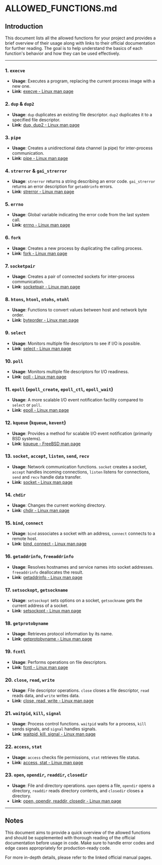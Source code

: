 # ALLOWED_FUNCTIONS.md

## Introduction
This document lists all the allowed functions for your project and provides a brief overview of their usage along with links to their official documentation for further reading. The goal is to help understand the basics of each function's behavior and how they can be used effectively.

---

### 1. `execve`
- **Usage**: Executes a program, replacing the current process image with a new one.
- **Link**: [execve - Linux man page](https://man7.org/linux/man-pages/man2/execve.2.html)

### 2. `dup` & `dup2`
- **Usage**: `dup` duplicates an existing file descriptor. `dup2` duplicates it to a specified file descriptor.
- **Link**: [dup, dup2 - Linux man page](https://man7.org/linux/man-pages/man2/dup.2.html)

### 3. `pipe`
- **Usage**: Creates a unidirectional data channel (a pipe) for inter-process communication.
- **Link**: [pipe - Linux man page](https://man7.org/linux/man-pages/man2/pipe.2.html)

### 4. `strerror` & `gai_strerror`
- **Usage**: `strerror` returns a string describing an error code. `gai_strerror` returns an error description for `getaddrinfo` errors.
- **Link**: [strerror - Linux man page](https://man7.org/linux/man-pages/man3/strerror.3.html)

### 5. `errno`
- **Usage**: Global variable indicating the error code from the last system call.
- **Link**: [errno - Linux man page](https://man7.org/linux/man-pages/man3/errno.3.html)

### 6. `fork`
- **Usage**: Creates a new process by duplicating the calling process.
- **Link**: [fork - Linux man page](https://man7.org/linux/man-pages/man2/fork.2.html)

### 7. `socketpair`
- **Usage**: Creates a pair of connected sockets for inter-process communication.
- **Link**: [socketpair - Linux man page](https://man7.org/linux/man-pages/man2/socketpair.2.html)

### 8. `htons`, `htonl`, `ntohs`, `ntohl`
- **Usage**: Functions to convert values between host and network byte order.
- **Link**: [byteorder - Linux man page](https://man7.org/linux/man-pages/man3/htons.3.html)

### 9. `select`
- **Usage**: Monitors multiple file descriptors to see if I/O is possible.
- **Link**: [select - Linux man page](https://man7.org/linux/man-pages/man2/select.2.html)

### 10. `poll`
- **Usage**: Monitors multiple file descriptors for I/O readiness.
- **Link**: [poll - Linux man page](https://man7.org/linux/man-pages/man2/poll.2.html)

### 11. `epoll` (`epoll_create`, `epoll_ctl`, `epoll_wait`)
- **Usage**: A more scalable I/O event notification facility compared to `select` or `poll`.
- **Link**: [epoll - Linux man page](https://man7.org/linux/man-pages/man7/epoll.7.html)

### 12. `kqueue` (`kqueue`, `kevent`)
- **Usage**: Provides a method for scalable I/O event notification (primarily BSD systems).
- **Link**: [kqueue - FreeBSD man page](https://man.freebsd.org/cgi/man.cgi?query=kqueue&sektion=2)

### 13. `socket`, `accept`, `listen`, `send`, `recv`
- **Usage**: Network communication functions. `socket` creates a socket, `accept` handles incoming connections, `listen` listens for connections, `send` and `recv` handle data transfer.
- **Link**: [socket - Linux man page](https://man7.org/linux/man-pages/man2/socket.2.html)

### 14. `chdir`
- **Usage**: Changes the current working directory.
- **Link**: [chdir - Linux man page](https://man7.org/linux/man-pages/man2/chdir.2.html)

### 15. `bind`, `connect`
- **Usage**: `bind` associates a socket with an address, `connect` connects to a remote host.
- **Link**: [bind, connect - Linux man page](https://man7.org/linux/man-pages/man2/bind.2.html)

### 16. `getaddrinfo`, `freeaddrinfo`
- **Usage**: Resolves hostnames and service names into socket addresses. `freeaddrinfo` deallocates the result.
- **Link**: [getaddrinfo - Linux man page](https://man7.org/linux/man-pages/man3/getaddrinfo.3.html)

### 17. `setsockopt`, `getsockname`
- **Usage**: `setsockopt` sets options on a socket, `getsockname` gets the current address of a socket.
- **Link**: [setsockopt - Linux man page](https://man7.org/linux/man-pages/man2/setsockopt.2.html)

### 18. `getprotobyname`
- **Usage**: Retrieves protocol information by its name.
- **Link**: [getprotobyname - Linux man page](https://man7.org/linux/man-pages/man3/getprotoent.3.html)

### 19. `fcntl`
- **Usage**: Performs operations on file descriptors.
- **Link**: [fcntl - Linux man page](https://man7.org/linux/man-pages/man2/fcntl.2.html)

### 20. `close`, `read`, `write`
- **Usage**: File descriptor operations. `close` closes a file descriptor, `read` reads data, and `write` writes data.
- **Link**: [close, read, write - Linux man page](https://man7.org/linux/man-pages/man2/read.2.html)

### 21. `waitpid`, `kill`, `signal`
- **Usage**: Process control functions. `waitpid` waits for a process, `kill` sends signals, and `signal` handles signals.
- **Link**: [waitpid, kill, signal - Linux man page](https://man7.org/linux/man-pages/man2/waitpid.2.html)

### 22. `access`, `stat`
- **Usage**: `access` checks file permissions, `stat` retrieves file status.
- **Link**: [access, stat - Linux man page](https://man7.org/linux/man-pages/man2/stat.2.html)

### 23. `open`, `opendir`, `readdir`, `closedir`
- **Usage**: File and directory operations. `open` opens a file, `opendir` opens a directory, `readdir` reads directory contents, and `closedir` closes a directory.
- **Link**: [open, opendir, readdir, closedir - Linux man page](https://man7.org/linux/man-pages/man2/open.2.html)

---

## Notes
This document aims to provide a quick overview of the allowed functions and should be supplemented with thorough reading of the official documentation before usage in code. Make sure to handle error codes and edge cases appropriately for production-ready code.

For more in-depth details, please refer to the linked official manual pages.

